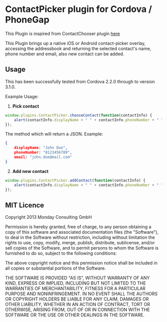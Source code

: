 # ContactPicker plugin for Cordova / PhoneGap

This Plugin is inspired from ContactChooser plugin [here](https://github.com/monday-consulting/ContactChooser)

This Plugin brings up a native iOS or Android contact-picker overlay, accessing the addressbook and returning the selected contact's name, phone number and email, also new contact can be added.
## Usage

This has been successfully tested from Cordova 2.2.0 through to version 3.1.0.

Example Usage: 

1. **Pick contact**

```js
window.plugins.ContactPicker.chooseContact(function(contactInfo) {
    alert(contactInfo.displayName + " " + contactInfo.phoneNumber + " " + contactInfo.email);
});
```

The method which will return a JSON. Example:

```json
{
    displayName: "John Doe",
    phoneNumber: "0123456789",
    email: "john.doe@mail.com"
}
```
2. **Add new contact**

```js
window.plugins.ContactPicker.addContact(function(contactInfo) {
    alert(contactInfo.displayName + " " + contactInfo.phoneNumber + " " + contactInfo.email);
});
```

## MIT Licence

Copyright 2013 Monday Consulting GmbH

Permission is hereby granted, free of charge, to any person obtaining
a copy of this software and associated documentation files (the
"Software"), to deal in the Software without restriction, including
without limitation the rights to use, copy, modify, merge, publish,
distribute, sublicense, and/or sell copies of the Software, and to
permit persons to whom the Software is furnished to do so, subject to
the following conditions:

The above copyright notice and this permission notice shall be
included in all copies or substantial portions of the Software.

THE SOFTWARE IS PROVIDED "AS IS", WITHOUT WARRANTY OF ANY KIND,
EXPRESS OR IMPLIED, INCLUDING BUT NOT LIMITED TO THE WARRANTIES OF
MERCHANTABILITY, FITNESS FOR A PARTICULAR PURPOSE AND
NONINFRINGEMENT. IN NO EVENT SHALL THE AUTHORS OR COPYRIGHT HOLDERS BE
LIABLE FOR ANY CLAIM, DAMAGES OR OTHER LIABILITY, WHETHER IN AN ACTION
OF CONTRACT, TORT OR OTHERWISE, ARISING FROM, OUT OF OR IN CONNECTION
WITH THE SOFTWARE OR THE USE OR OTHER DEALINGS IN THE SOFTWARE.
